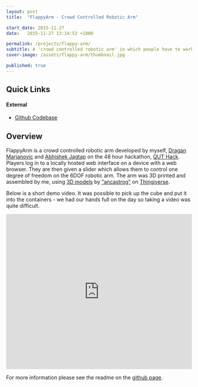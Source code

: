 ```yaml
---
layout: post
title:  "FlappyArm - Crowd Controlled Robotic Arm"

start_date: 2015-11-27
date:   2015-11-27 13:14:53 +1000

permalink: /projects/flappy-arm/
subtitle: A 'crowd controlled robotic arm' in which people have to work together to control 1 degree of freedom of a 6DOF robotic arm.
cover-image: /assets/flappy-arm/thumbnail.jpg

published: true
---
```


## Quick Links

#### External
* [Github Codebase](https://github.com/hax0rs/FlappyArm)

## Overview

FlappyArm is a crowd controlled robotic arm developed by myself, [Dragan Marjanovic](https://github.com/draganmarjanovic) and [Abhishek Jagtap](https://github.com/abhijagtap) on the 48 hour hackathon, [QUT Hack](https://www.eventbrite.com/e/quthack-tickets-19563321421). Players log in to a locally hosted web interface on a device with a web browser. They are then given a slider which allows them to control one degree of freedom on the 6DOF robotic arm. The arm was 3D printed and assembled by me, using [3D models](http://www.thingiverse.com/thing:30163) by ["ancastrog"](http://www.thingiverse.com/ancastrog/about) on [Thingiverse](http://www.thingiverse.com/).

Below is a short demo video. It was possible to pick up the cube and put it into the containers - we had our hands full on the day so taking a video was quite difficult.

<iframe width="100%" height="420" src="https://www.youtube.com/embed/vlliI5J3_5A" frameborder="0" allowfullscreen></iframe>

For more information please see the readme on the [github page](https://github.com/hax0rs/FlappyArm).